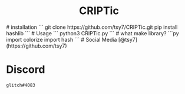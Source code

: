 <h1 align="center">CRIPTic</h1>
# installation
```
git clone https://github.com/tsy7/CRIPTic.git
pip install hashlib
```
# Usage
```
python3 CRIPTic.py
```
# what make library?
```py
import colorize
import hash
```
# Social Media
[@tsy7] (https://github.com/tsy7)

# Discord
```
glitch#4083
```
